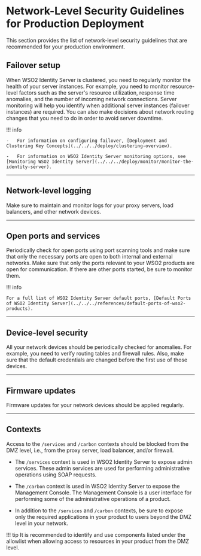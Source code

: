 # Network-Level Security Guidelines for Production Deployment

This section provides the list of network-level security guidelines that are recommended for your production environment.

## Failover setup

When WSO2 Identity Server is clustered, you need to regularly monitor the health of your server instances. For example, you need to monitor resource-level factors such as the server's resource utilization, response time anomalies, and the number of incoming network connections. Server monitoring will help you identify when additional server instances (failover instances) are required. You can also make decisions about network routing changes that you need to do in order to avoid server downtime.


!!! info

	-	For information on configuring failover, [Deployment and Clustering Key Concepts](../../../deploy/clustering-overview).

	-	For information on WSO2 Identity Server monitoring options, see [Monitoring WSO2 Identity Server](../../../deploy/monitor/monitor-the-identity-server).

---

## Network-level logging

Make sure to maintain and monitor logs for your proxy servers, load balancers, and other network devices.

---

## Open ports and services

Periodically check for open ports using port scanning tools and make sure that only the necessary ports are open to both internal and external networks. Make sure that only the ports relevant to your WSO2 products are open for communication. If there are other ports started, be sure to monitor them.

!!! info

	For a full list of WSO2 Identity Server default ports, [Default Ports of WSO2 Identity Server](../../../references/default-ports-of-wso2-products). 

---

## Device-level security 

All your network devices should be periodically checked for anomalies. For example, you need to verify routing tables and firewall rules. Also, make sure that the default credentials are changed before the first use of those devices.

---

## Firmware updates

Firmware updates for your network devices should be applied regularly.

---

## Contexts

Access to the `/services` and `/carbon` contexts should be blocked from the DMZ level, i.e., from the proxy server, load balancer, and/or firewall. 

-	The `/services` context is used in WSO2 Identity Server to expose admin services. These admin services are used for performing administrative operations using SOAP requests.

-	The `/carbon` context is used in WSO2 Identity Server to expose the Management Console. The Management Console is a user interface for performing some of the administrative operations of a product.

-	In addition to the `/services` and `/carbon` contexts, be sure to expose only the required applications in your product to users beyond the DMZ level in your network.

!!! tip
	It is recommended to identify and use components listed under the allowlist when allowing access to resources in your product from the DMZ level.






